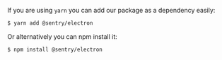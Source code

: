 If you are using `yarn` you can add our package as a dependency easily:

```bash
$ yarn add @sentry/electron
```

Or alternatively you can npm install it:

```bash
$ npm install @sentry/electron
```
